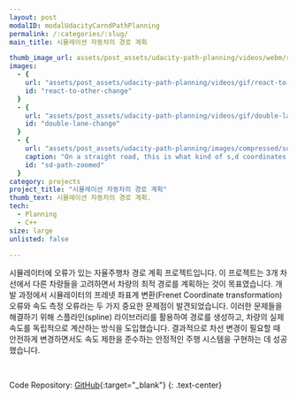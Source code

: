 ```yaml
---
layout: post
modalID: modalUdacityCarndPathPlanning
permalink: /:categories/:slug/
main_title: 시뮬레이션 자동차의 경로 계획

thumb_image_url: assets/post_assets/udacity-path-planning/videos/webm/react-to-other-change.webm
images:
  - {
    url: "assets/post_assets/udacity-path-planning/videos/gif/react-to-other-change.gif",
    id: "react-to-other-change"
  }
  - {
    url: "assets/post_assets/udacity-path-planning/videos/gif/double-lane-change.gif",
    id: "double-lane-change"
  }
  - {
    url: "assets/post_assets/udacity-path-planning/images/compressed/sd-path-zoomed.png",
    caption: "On a straight road, this is what kind of s,d coordinates getFrenet sometimes returns, hence the difficulties I've had.",
    id: "sd-path-zoomed"
  }
category: projects
project_title: "시뮬레이션 자동차의 경로 계획"
thumb_text: 시뮬레이션 자동차의 경로 계획.
tech:
  - Planning
  - C++
size: large
unlisted: false

---
```


<div class="post-content-markdown">

시뮬레이터에 오류가 있는 자율주행차 경로 계획 프로젝트입니다. 이 프로젝트는 3개 차선에서 다른 차량들을 고려하면서 차량의 최적 경로를 계획하는 것이 목표였습니다. 개발 과정에서 시뮬레이터의 프레넷 좌표계 변환(Frenet Coordinate transformation) 오류와 속도 측정 오류라는 두 가지 중요한 문제점이 발견되었습니다. 이러한 문제들을 해결하기 위해 스플라인(spline) 라이브러리를 활용하여 경로를 생성하고, 차량의 실제 속도를 독립적으로 계산하는 방식을 도입했습니다. 결과적으로 차선 변경이 필요할 때 안전하게 변경하면서도 속도 제한을 준수하는 안정적인 주행 시스템을 구현하는 데 성공했습니다.

<br>

Code Repository: [GitHub](https://github.com/Harry-KIT/CarND-Path-Planning-Project){:target="_blank"}
{: .text-center}

</div>
